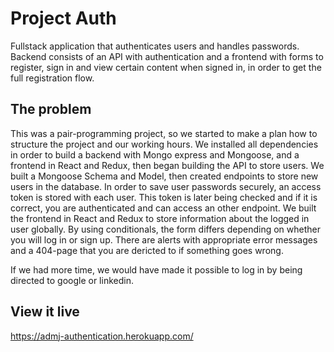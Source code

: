 # Project Auth

Fullstack application that authenticates users and handles passwords. Backend consists of an API with authentication and a frontend with forms to register, sign in and view certain content when signed in, in order to get the full registration flow.

## The problem

This was a pair-programming project, so we started to make a plan how to structure the project and our working hours.
We installed all dependencies in order to build a backend with Mongo express and Mongoose, and a frontend in React and Redux, then began building the API to store users. We built a Mongoose Schema and Model, then created endpoints to store new users in the database. In order to save user passwords securely, an access token is stored with each user. This token is later being checked and if it is correct, you are authenticated and can access an other endpoint.
We built the frontend in React and Redux to store information about the logged in user globally. By using conditionals, the form differs depending on whether you will log in or sign up. There are alerts with appropriate error messages and a 404-page that you are dericted to if something goes wrong.

If we had more time, we would have made it possible to log in by being directed to google or linkedin.

## View it live

https://admj-authentication.herokuapp.com/
